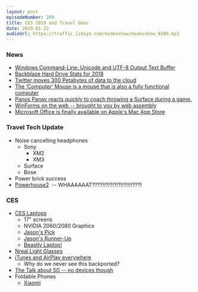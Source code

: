 ```yaml
---
layout: post
episodeNumber: 209
title: CES 2019 and Travel Gear
date: 2019-01-22
audioUrl: https://traffic.libsyn.com/msdevshow/msdevshow_0209.mp3
--- 
```


### News

 - [Windows Command-Line: Unicode and UTF-8 Output Text Buffer](https://blogs.msdn.microsoft.com/commandline/2018/11/15/windows-command-line-unicode-and-utf-8-output-text-buffer/)
 - [Backblaze Hard Drive Stats for 2018](https://www.backblaze.com/blog/hard-drive-stats-for-2018/)
 - [Twitter moves 300 Petabytes of data to the cloud](https://cloud.google.com/twitter/)
 - [The ‘Computer’ Mouse is a mouse that is also a fully functional computer](https://www.theverge.com/circuitbreaker/2019/1/15/18184057/computer-mouse-electronic-grenade-youtube)
 - [Panos Panay reacts quickly to coach throwing a Surface during a game. ](https://twitter.com/panos_panay/status/1087182787679944705/video/1)
 - [WinForms on the web -- brought to you by web assembly](https://github.com/roozbehid/WasmWinforms)
 - [Microsoft Office is finally available on Apple's Mac App Store](https://www.engadget.com/2019/01/24/microsoft-office-mac-app-store/)

### Travel Tech Update

 - Noise cancelling headphones
   - Sony
     - XM2
     - XM3
   - Surface
   - Bose
 - Power brick success
 - [Powerhouse2](https://www.anker.com/deals/powerhouse2)  --
 WHAAAAAAT????!!?!?!?!?!!?!!!!???!

### CES

 - [CES Laptops](https://www.engadget.com/2019/01/13/laptops-at-ces-2019/)
   - 17" screens
    - NVIDIA 2060/2080 Graphics
    - [Jason's Pick ](https://www.microsoft.com/en-us/p/msi-gs65-stealth-thin-047-gs65047-gaming-laptop/93fvpv09rx3n?activetab=pivot:reviewstab)
    - [Jason's Runner-Up ](https://www.dell.com/en-us/work/shop/dell-laptops-and-notebooks/xps-15/spd/xps-15-9570-laptop/cax15w10p1c1654p)
    - [Beastly Laptop! ](https://www.engadget.com/2019/01/07/acer-predator-triton-900-crazy-hinge-gaming-laptop/#/)
 - [Nreal Light Glasses](https://www.engadget.com/2019/01/08/nreal-light-mixed-reality-glasses-sunglasses-hands-on/)
 - [iTunes and AirPlay everywhere](https://www.cnet.com/news/at-ces-2019-apple-finally-sets-itunes-airplay-loose-through-samsung-lg-vizio-partnerships/)
   - Why do we never see this backported?
 - [The Talk about 5G -- no devices though](https://www.cnet.com/news/5g-is-even-more-of-a-confusing-mess-than-ever-at-ces-2019/)
 - Foldable Phones
   - [Xiaomi](https://www.thurrott.com/mobile/android/198233/xiaomi-officially-shows-off-a-prototype-of-its-dual-folding-phone)